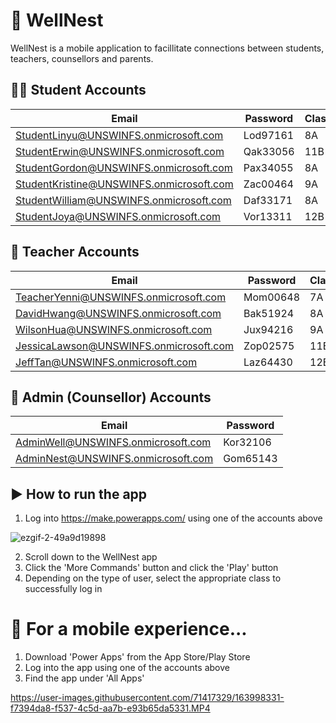 # 🧠 WellNest
WellNest is a mobile application to facillitate connections between students, teachers, counsellors and parents. 

## 👩‍🎓 Student Accounts
| Email | Password | Class |
| --- | --- | --- |
| StudentLinyu@UNSWINFS.onmicrosoft.com | Lod97161 | 8A |
| StudentErwin@UNSWINFS.onmicrosoft.com | Qak33056 | 11B | 
| StudentGordon@UNSWINFS.onmicrosoft.com | Pax34055 |  8A |
| StudentKristine@UNSWINFS.onmicrosoft.com | Zac00464 | 9A |
| StudentWilliam@UNSWINFS.onmicrosoft.com | Daf33171 | 8A |
| StudentJoya@UNSWINFS.onmicrosoft.com | Vor13311 | 12B |

## 🍎 Teacher Accounts
| Email | Password | Class |
| --- | --- | -- |
| TeacherYenni@UNSWINFS.onmicrosoft.com | Mom00648 | 7A | 
| DavidHwang@UNSWINFS.onmicrosoft.com | Bak51924 | 8A |
| WilsonHua@UNSWINFS.onmicrosoft.com | Jux94216 | 9A |
| JessicaLawson@UNSWINFS.onmicrosoft.com | Zop02575 | 11B |
| JeffTan@UNSWINFS.onmicrosoft.com | Laz64430 | 12B |

## 📏 Admin (Counsellor) Accounts
| Email | Password |
| --- | --- |
| AdminWell@UNSWINFS.onmicrosoft.com | Kor32106 |
| AdminNest@UNSWINFS.onmicrosoft.com | Gom65143 |

## ▶️ How to run the app 

1. Log into https://make.powerapps.com/ using one of the accounts above 

![ezgif-2-49a9d19898](https://user-images.githubusercontent.com/71417329/163995514-8c28110f-5805-40a6-8cb7-b020e9a2b70f.gif)

2. Scroll down to the WellNest app
3. Click the 'More Commands' button and click the 'Play' button 
4. Depending on the type of user, select the appropriate class to successfully log in 

# 📱 For a mobile experience...

1. Download 'Power Apps' from the App Store/Play Store 
2. Log into the app using one of the accounts above 
3. Find the app under 'All Apps'

https://user-images.githubusercontent.com/71417329/163998331-f7394da8-f537-4c5d-aa7b-e93b65da5331.MP4



